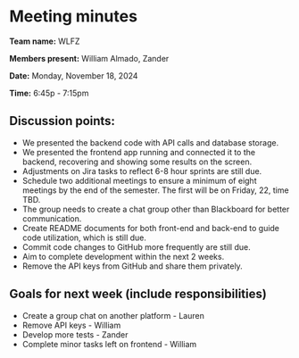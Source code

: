 # Meeting minutes

**Team name:** WLFZ

**Members present:** William Almado, Zander

**Date:** Monday, November 18, 2024

**Time:** 6:45p - 7:15pm

## Discussion points:

* We presented the backend code with API calls and database storage.
* We presented the frontend app running and connected it to the backend, recovering and showing some results on the screen.
* Adjustments on Jira tasks to reflect 6-8 hour sprints are still due.
* Schedule two additional meetings to ensure a minimum of eight meetings by the end of the semester. The first will be on Friday, 22, time TBD.
* The group needs to create a chat group other than Blackboard for better communication.
* Create README documents for both front-end and back-end to guide code utilization, which is still due.
* Commit code changes to GitHub more frequently are still due.
* Aim to complete development within the next 2 weeks.
* Remove the API keys from GitHub and share them privately.

## Goals for next week (include responsibilities)

* Create a group chat on another platform - Lauren
* Remove API keys - William
* Develop more tests - Zander
* Complete minor tasks left on frontend - William
